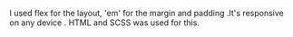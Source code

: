 I used flex for the layout, 'em' for the margin and padding .It's responsive on any device
. HTML and SCSS was used for this.
